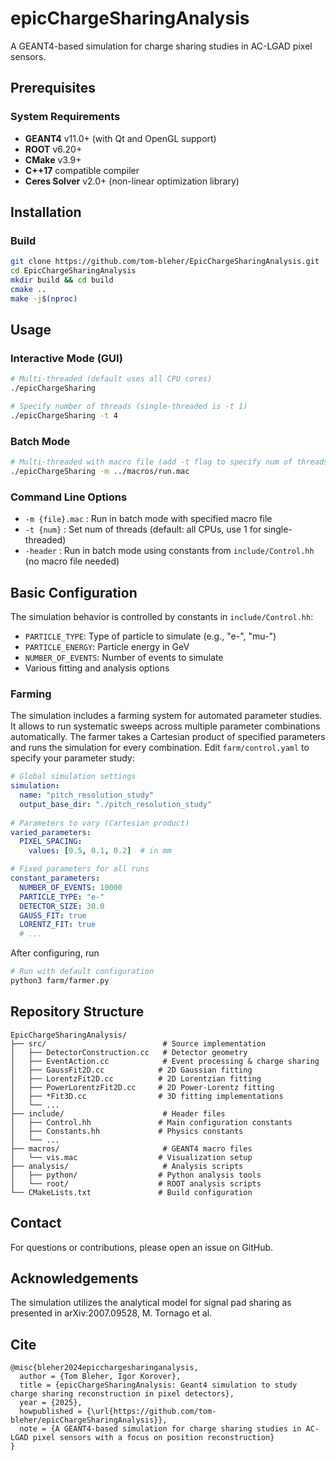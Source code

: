 # epicChargeSharingAnalysis

A GEANT4-based simulation for charge sharing studies in AC-LGAD pixel sensors.

## Prerequisites

### System Requirements
- **GEANT4** v11.0+ (with Qt and OpenGL support)
- **ROOT** v6.20+ 
- **CMake** v3.9+
- **C++17** compatible compiler
- **Ceres Solver** v2.0+ (non-linear optimization library)

## Installation

### Build
```bash
git clone https://github.com/tom-bleher/EpicChargeSharingAnalysis.git
cd EpicChargeSharingAnalysis
mkdir build && cd build
cmake ..
make -j$(nproc)
```

## Usage

### Interactive Mode (GUI)
```bash
# Multi-threaded (default uses all CPU cores)
./epicChargeSharing

# Specify number of threads (single-threaded is -t 1)
./epicChargeSharing -t 4
```

### Batch Mode
```bash
# Multi-threaded with macro file (add -t flag to specify num of threads)
./epicChargeSharing -m ../macros/run.mac
```

### Command Line Options
- `-m {file}.mac` : Run in batch mode with specified macro file
- `-t {num}` : Set num of threads (default: all CPUs, use 1 for single-threaded)
- `-header` : Run in batch mode using constants from `include/Control.hh` (no macro file needed)

## Basic Configuration

The simulation behavior is controlled by constants in `include/Control.hh`:
- `PARTICLE_TYPE`: Type of particle to simulate (e.g., "e-", "mu-")
- `PARTICLE_ENERGY`: Particle energy in GeV
- `NUMBER_OF_EVENTS`: Number of events to simulate
- Various fitting and analysis options

### Farming

The simulation includes a farming system for automated parameter studies. It allows to run systematic sweeps across multiple parameter combinations automatically. The farmer takes a Cartesian product of specified parameters and runs the simulation for every combination. Edit `farm/control.yaml` to specify your parameter study:

```yaml
# Global simulation settings
simulation:
  name: "pitch_resolution_study"
  output_base_dir: "./pitch_resolution_study"
  
# Parameters to vary (Cartesian product)
varied_parameters:
  PIXEL_SPACING:
    values: [0.5, 0.1, 0.2]  # in mm

# Fixed parameters for all runs
constant_parameters:
  NUMBER_OF_EVENTS: 10000
  PARTICLE_TYPE: "e-"
  DETECTOR_SIZE: 30.0
  GAUSS_FIT: true
  LORENTZ_FIT: true
  # ...
```

After configuring, run
```bash
# Run with default configuration
python3 farm/farmer.py
```

## Repository Structure

```
EpicChargeSharingAnalysis/
├── src/                          # Source implementation
│   ├── DetectorConstruction.cc   # Detector geometry
│   ├── EventAction.cc            # Event processing & charge sharing
│   ├── GaussFit2D.cc            # 2D Gaussian fitting
│   ├── LorentzFit2D.cc          # 2D Lorentzian fitting
│   ├── PowerLorentzFit2D.cc     # 2D Power-Lorentz fitting
│   ├── *Fit3D.cc                # 3D fitting implementations
│   └── ...
├── include/                      # Header files
│   ├── Control.hh               # Main configuration constants
│   ├── Constants.hh             # Physics constants
│   └── ...
├── macros/                       # GEANT4 macro files
│   └── vis.mac                  # Visualization setup
├── analysis/                     # Analysis scripts
│   ├── python/                  # Python analysis tools
│   └── root/                    # ROOT analysis scripts
└── CMakeLists.txt               # Build configuration
```

## Contact

For questions or contributions, please open an issue on GitHub.

## Acknowledgements

The simulation utilizes the analytical model for signal pad sharing as presented in arXiv:2007.09528, M. Tornago et al.

## Cite

```
@misc{bleher2024epicchargesharinganalysis,
  author = {Tom Bleher, Igor Korover},
  title = {epicChargeSharingAnalysis: Geant4 simulation to study charge sharing reconstruction in pixel detectors},
  year = {2025},
  howpublished = {\url{https://github.com/tom-bleher/epicChargeSharingAnalysis}},
  note = {A GEANT4-based simulation for charge sharing studies in AC-LGAD pixel sensors with a focus on position reconstruction}
}
```
